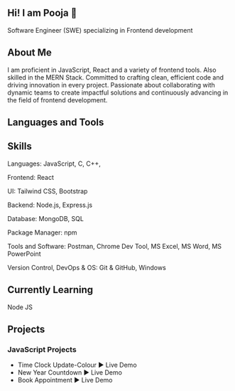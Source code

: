 ## Hi! I am Pooja 👋

Software Engineer (SWE) specializing in Frontend development
## About Me
I am proficient in JavaScript, React and a variety of frontend tools. Also skilled in the MERN Stack. Committed to crafting clean, efficient code and driving innovation in every project. Passionate about collaborating with dynamic teams to create impactful solutions and continuously advancing in the field of frontend development.

## Languages and Tools



## Skills
Languages: JavaScript, C, C++,

Frontend: React

UI: Tailwind CSS, Bootstrap

Backend: Node.js, Express.js

Database: MongoDB, SQL

Package Manager: npm

Tools and Software: Postman, Chrome Dev Tool, MS Excel, MS Word, MS PowerPoint

Version Control, DevOps & OS: Git & GitHub, Windows

## Currently Learning
Node JS

## Projects
### JavaScript Projects
- Time Clock Update-Colour ▶️ Live Demo
-  New Year Countdown ▶️ Live Demo
-  Book Appointment ▶️ Live Demo

